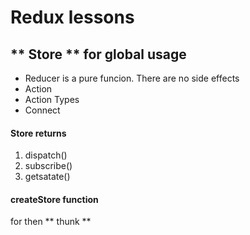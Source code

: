 # Redux lessons
 
## ** Store **  for global usage

* Reducer is a pure funcion. There are no side effects
* Action
* Action Types
* Connect

#### Store returns 
1. dispatch()
1. subscribe()
1. getsatate()

#### createStore function

for then ** thunk **




